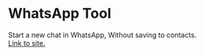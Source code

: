 # WhatsApp Tool
Start a new chat in WhatsApp, Without saving to contacts.<br>
[Link to site.](https://michaeltur3.github.io/whatsapp.html)
